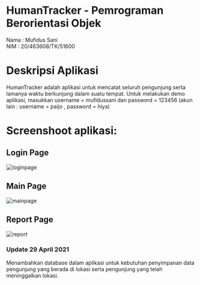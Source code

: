 # HumanTracker - Pemrograman Berorientasi Objek
Nama : Mufidus Sani  
NIM : 20/463608/TK/51600

# Deskripsi Aplikasi
HumanTracker adalah aplikasi untuk mencatat seluruh pengunjung serta lamanya waktu berkunjung dalam suatu tempat. Untuk melakukan demo aplikasi, masukkan username = mufidussani dan password = 123456 (akun lain : username = paijo , password = hiya)

# Screenshoot aplikasi:
## Login Page
![loginpage](https://user-images.githubusercontent.com/73144184/114256457-9288d900-99e3-11eb-9940-eb208a231f1c.png)

## Main Page
![mainpage](https://user-images.githubusercontent.com/73144184/114256458-93ba0600-99e3-11eb-9355-56b581390de9.png)

## Report Page
![report](https://user-images.githubusercontent.com/73144184/114256459-94529c80-99e3-11eb-987c-3e36e4b1f91c.png)

### Update 29 April 2021
Menambahkan database dalam aplikasi untuk kebutuhan penyimpanan data pengunjung yang berada di lokasi serta pengunjung yang telah meninggalkan lokasi.
